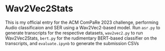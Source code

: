 # Wav2Vec2Stats

This is my official entry for the ACM ComPaRe 2023 challenge, performing Audio classificaion and SER using a Wav2Vec2-based model. Run `asr.py` to generate transcripts for the respective datasets, `wav2vec2.py` to run Wav2Vec2Stats, `bert.py` for the rudimentary BERT-based classifier on the transcripts, and `evaluate.ipynb` to generate the submission CSVs
